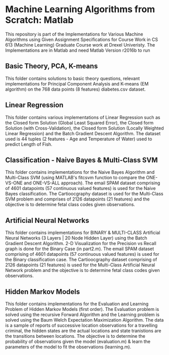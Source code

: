 # Machine Learning Algorithms from Scratch: Matlab

This repository is part of the Implementations for Various Machine Algorithms using Given Assignment Specifications for Course Work in CS 613 (Machine Learning) Graduate Course work at Drexel Univeristy. The Implementations are in Matlab and need Matlab Version r2016b to run

## Basic Theory, PCA, K-means
This folder contains solutions to basic theory questions, relevant implementations for Principal Component Analysis and K-means (EM algorithm) on the 768 data points (8 features) diabetes.csv dataset.

## Linear Regression
This folder contains various implementations of Linear Regression such as the Closed form Solution (Global Least Squared Error), the Closed form Solution (with Cross-Validation), the Closed form Solution (Locally Weighted Linear Regression) and the Batch Gradient Descent Algorithm. The dataset used is 44 tuples (2 features - Age and Temperature of Water) used to predict Length of Fish.

## Classification - Naive Bayes & Multi-Class SVM
This folder contains implementations for the Naive Bayes Algorithm and Multi-Class SVM (using MATLAB's fitcsvm function to compare the ONE-VS-ONE and ONE-VS-ALL approach). The email SPAM dataset comprising of 4601 datapoints (57 continuous valued features) is used for the Naive Bayes classification. The Cartioocgraphy dataset is used for the Multi-Class SVM problem and comprises of 2126 datapoints (21 features) and the objective is to determine fetal class codes given observations.

## Artificial Neural Networks
This folder contains implementations for BINARY & MULTI-CLASS Artificial Neural Networks (3 Layers | 20 Node Hidden Layer) using the Batch Gradient Descent Algorithm. 2-D Visualization for the Precision vs Recall graph is done for the Binary Case (in part2.m). The email SPAM dataset comprising of 4601 datapoints (57 continuous valued features) is used for the Binary classification case. The Cartioocgraphy dataset comprising of 2126 datapoints (21 features) is used for the Multi-Class Artificial Neural Network problem and the objective is to determine fetal class codes given observations.

## Hidden Markov Models
This folder contains implementations for the Evaluation and Learning Problem of Hidden Markov Models (first order). The Evaluation problem is solved using the recursive Forward Algorithm and the Learning problem is solved using the Baum Welch Expectation Maximization Algorithm. The data is a sample of reports of successive location observations for a travelling criminal, the hidden states are the actual locations and state tranistions are the transitions between locations. The objective is to determine the probability of observations given the model (evaluation.m) & learn the parameters of the model to fit the observations (learning.m).
